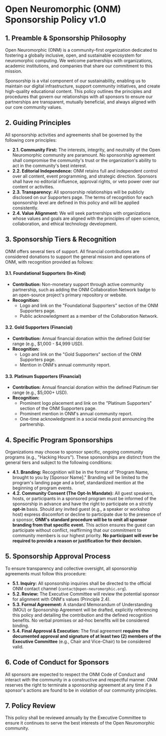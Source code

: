 # Open Neuromorphic (ONM) Sponsorship Policy v1.0

## 1. Preamble & Sponsorship Philosophy

Open Neuromorphic (ONM) is a community-first organization dedicated to fostering a globally inclusive, open, and sustainable ecosystem for neuromorphic computing. We welcome partnerships with organizations, academic institutions, and companies that share our commitment to this mission.

Sponsorship is a vital component of our sustainability, enabling us to maintain our digital infrastructure, support community initiatives, and create high-quality educational content. This policy outlines the principles and procedures that govern our relationships with all sponsors to ensure our partnerships are transparent, mutually beneficial, and always aligned with our core community values.

## 2. Guiding Principles

All sponsorship activities and agreements shall be governed by the following core principles:

-   **2.1. Community First:** The interests, integrity, and neutrality of the Open Neuromorphic community are paramount. No sponsorship agreement shall compromise the community's trust or the organization's ability to act in the community's best interest.
-   **2.2. Editorial Independence:** ONM retains full and independent control over all content, event programming, and strategic direction. Sponsors shall have no editorial influence, approval rights, or veto power over our content or activities.
-   **2.3. Transparency:** All sponsorship relationships will be publicly disclosed on our Supporters page. The terms of recognition for each sponsorship level are defined in this policy and will be applied consistently.
-   **2.4. Value Alignment:** We will seek partnerships with organizations whose values and goals are aligned with the principles of open science, collaboration, and ethical technology development.

## 3. Sponsorship Tiers & Recognition

ONM offers several tiers of support. All financial contributions are considered donations to support the general mission and operations of ONM, with recognition provided as follows:

#### 3.1. Foundational Supporters (In-Kind)
-   **Contribution:** Non-monetary support through active community partnership, such as adding the ONM Collaboration Network badge to an open-source project's primary repository or website.
-   **Recognition:**
    -   Logo and link on the "Foundational Supporters" section of the ONM Supporters page.
    -   Public acknowledgment as a member of the Collaboration Network.

#### 3.2. Gold Supporters (Financial)
-   **Contribution:** Annual financial donation within the defined Gold tier range (e.g., $1,000 - $4,999 USD).
-   **Recognition:**
    -   Logo and link on the "Gold Supporters" section of the ONM Supporters page.
    -   Mention in ONM's annual community report.

#### 3.3. Platinum Supporters (Financial)
-   **Contribution:** Annual financial donation within the defined Platinum tier range (e.g., $5,000+ USD).
-   **Recognition:**
    -   Prominent logo placement and link on the "Platinum Supporters" section of the ONM Supporters page.
    -   Prominent mention in ONM's annual community report.
    -   One-time acknowledgment in a social media post announcing the partnership.

## 4. Specific Program Sponsorships

Organizations may choose to sponsor specific, ongoing community programs (e.g., "Hacking Hours"). These sponsorships are distinct from the general tiers and subject to the following conditions:

-   **4.1. Branding:** Recognition will be in the format of "Program Name, brought to you by [Sponsor Name]." Branding will be limited to the program's landing page and a brief, standardized mention at the beginning of program events.
-   **4.2. Community Consent (The Opt-In Mandate):** All guest speakers, hosts, or participants in a sponsored program must be informed of the sponsorship in advance and have the right to participate on a strictly **opt-in** basis. Should any invited guest (e.g., a speaker or workshop host) express discomfort or decline to participate due to the presence of a sponsor, **ONM's standard procedure will be to omit all sponsor branding from that specific event.** This action ensures the guest can participate without conflict, reaffirming that our commitment to community members is our highest priority. **No participant will ever be required to provide a reason or justification for their decision.**

## 5. Sponsorship Approval Process

To ensure transparency and collective oversight, all sponsorship agreements must follow this procedure:

-   **5.1. Inquiry:** All sponsorship inquiries shall be directed to the official ONM contact channel (`contact@open-neuromorphic.org`).
-   **5.2. Review:** The Executive Committee will review the potential sponsor for alignment with ONM's values (Principle 2.4).
-   **5.3. Formal Agreement:** A standard Memorandum of Understanding (MOU) or Sponsorship Agreement will be drafted, explicitly referencing this policy and detailing the contribution and the defined recognition benefits. No verbal promises or ad-hoc benefits will be considered binding.
-   **5.4. Final Approval & Execution:** The final agreement **requires the documented approval and signature of at least two (2) members of the Executive Committee** (e.g., Chair and Vice-Chair) to be considered valid.

## 6. Code of Conduct for Sponsors

All sponsors are expected to respect the ONM Code of Conduct and interact with the community in a constructive and respectful manner. ONM reserves the right to terminate a sponsorship agreement at any time if a sponsor's actions are found to be in violation of our community principles.

## 7. Policy Review

This policy shall be reviewed annually by the Executive Committee to ensure it continues to serve the best interests of the Open Neuromorphic community.